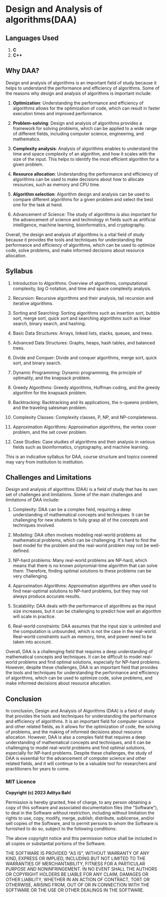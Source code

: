 # Design and Analysis of algorithms(DAA)

## Languages Used

1. **C**
2. **C++**

## Why DAA?

Design and analysis of algorithms is an important field of study because it helps to understand the performance and efficiency of algorithms. Some of the reasons why design and analysis of algorithms is important include:

1. **Optimization**: Understanding the performance and efficiency of algorithms allows for the optimization of code, which can result in faster execution times and improved performance.

2. **Problem-solving**: Design and analysis of algorithms provides a framework for solving problems, which can be applied to a wide range of different fields, including computer science, engineering, and mathematics.

3. **Complexity analysis**: Analysis of algorithms enables to understand the time and space complexity of an algorithm, and how it scales with the size of the input. This helps to identify the most efficient algorithm for a given problem.

4. **Resource allocation**: Understanding the performance and efficiency of algorithms can be used to make decisions about how to allocate resources, such as memory and CPU time.

5. **Algorithm selection**: Algorithm design and analysis can be used to compare different algorithms for a given problem and select the best one for the task at hand.

6. Advancement of Science: The study of algorithms is also important for the advancement of science and technology in fields such as artificial intelligence, machine learning, bioinformatics, and cryptography.

Overall, the design and analysis of algorithms is a vital field of study because it provides the tools and techniques for understanding the performance and efficiency of algorithms, which can be used to optimize code, solve problems, and make informed decisions about resource allocation.

## Syllabus

1. Introduction to Algorithms: Overview of algorithms, computational complexity, big O notation, and time and space complexity analysis.

2. Recursion: Recursive algorithms and their analysis, tail recursion and iterative algorithms.

3. Sorting and Searching: Sorting algorithms such as insertion sort, bubble sort, merge sort, quick sort and searching algorithms such as linear search, binary search, and hashing.

4. Basic Data Structures: Arrays, linked lists, stacks, queues, and trees.

5. Advanced Data Structures: Graphs, heaps, hash tables, and balanced trees.

6. Divide and Conquer: Divide and conquer algorithms, merge sort, quick sort, and binary search.

7. Dynamic Programming: Dynamic programming, the principle of optimality, and the knapsack problem.

8. Greedy Algorithms: Greedy algorithms, Huffman coding, and the greedy algorithm for the knapsack problem.

9. Backtracking: Backtracking and its applications, the n-queens problem, and the traveling salesman problem.

10. Complexity Classes: Complexity classes, P, NP, and NP-completeness.

11. Approximation Algorithms: Approximation algorithms, the vertex cover problem, and the set cover problem.

12. Case Studies: Case studies of algorithms and their analysis in various fields such as bioinformatics, cryptography, and machine learning.

This is an indicative syllabus for DAA, course structure and topics covered may vary from institution to institution.

## Challenges and Limitations

Design and analysis of algorithms (DAA) is a field of study that has its own set of challenges and limitations. Some of the main challenges and limitations of DAA include:

1. Complexity: DAA can be a complex field, requiring a deep understanding of mathematical concepts and techniques. It can be challenging for new students to fully grasp all of the concepts and techniques involved.

2. Modeling: DAA often involves modeling real-world problems as mathematical problems, which can be challenging. It's hard to find the best model for the problem and the real-world problem may not be well-defined.

3. NP-hard problems: Many real-world problems are NP-hard, which means that there is no known polynomial-time algorithm that can solve them. Therefore, finding optimal solutions to these problems can be very challenging.

4. Approximation Algorithms: Approximation algorithms are often used to find near-optimal solutions to NP-hard problems, but they may not always produce accurate results.

5. Scalability: DAA deals with the performance of algorithms as the input size increases, but it can be challenging to predict how well an algorithm will scale in practice.

6. Real-world constraints: DAA assumes that the input size is unlimited and the computation is unbounded, which is not the case in the real-world. Real-world constraints such as memory, time, and power need to be taken into account.

Overall, DAA is a challenging field that requires a deep understanding of mathematical concepts and techniques. It can be difficult to model real-world problems and find optimal solutions, especially for NP-hard problems. However, despite these challenges, DAA is an important field that provides the tools and techniques for understanding the performance and efficiency of algorithms, which can be used to optimize code, solve problems, and make informed decisions about resource allocation.

## Conclusion

In conclusion, Design and Analysis of Algorithms (DAA) is a field of study that provides the tools and techniques for understanding the performance and efficiency of algorithms. It is an important field for computer science and other related fields, as it allows for the optimization of code, the solving of problems, and the making of informed decisions about resource allocation. However, DAA is also a complex field that requires a deep understanding of mathematical concepts and techniques, and it can be challenging to model real-world problems and find optimal solutions, especially for NP-hard problems. Despite these challenges, the study of DAA is essential for the advancement of computer science and other related fields, and it will continue to be a valuable tool for researchers and practitioners for years to come.

### MIT Licence

**Copyright (c) 2023 Aditya Bahl**

Permission is hereby granted, free of charge, to any person obtaining a copy of this software and associated documentation files (the "Software"), to deal in the Software without restriction, including without limitation the rights to use, copy, modify, merge, publish, distribute, sublicense, and/or sell copies of the Software, and to permit persons to whom the Software is furnished to do so, subject to the following conditions:

The above copyright notice and this permission notice shall be included in all copies or substantial portions of the Software.

THE SOFTWARE IS PROVIDED "AS IS", WITHOUT WARRANTY OF ANY KIND, EXPRESS OR IMPLIED, INCLUDING BUT NOT LIMITED TO THE WARRANTIES OF MERCHANTABILITY, FITNESS FOR A PARTICULAR PURPOSE AND NONINFRINGEMENT. IN NO EVENT SHALL THE AUTHORS OR COPYRIGHT HOLDERS BE LIABLE FOR ANY CLAIM, DAMAGES OR OTHER LIABILITY, WHETHER IN AN ACTION OF CONTRACT, TORT OR OTHERWISE, ARISING FROM, OUT OF OR IN CONNECTION WITH THE SOFTWARE OR THE USE OR OTHER DEALINGS IN THE SOFTWARE.
